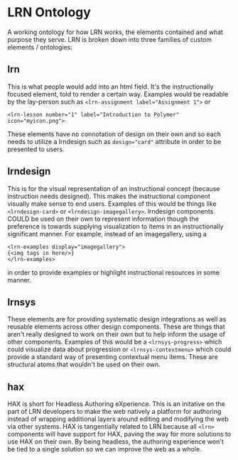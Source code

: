 # LRN Ontology
A working ontology for how LRN works, the elements contained and what purpose they serve. LRN is broken down into three families of custom elements / ontologies:
## lrn
This is what people would add into an html field. It's the instructionally focused element, told to render a certain way. Examples would be readable by the lay-person such as `<lrn-assignment label="Assignment 1">` or 
```
<lrn-lesson number="1" label="Introduction to Polymer" icon="myicon.png">
```
These elements have no connotation of design on their own and so each needs to utilize a lrndesign such as `design="card"` attribute in order to be presented to users.
## lrndesign
This is for the visual representation of an instructional concept (because instruction needs designed). This makes the instructional component visually make sense to end users. Examples of this would be things like `<lrndesign-card>` or `<lrndesign-imagegallery>`. lrndesign components COULD be used on their own to represent information though the preference is towards supplying visualization to items in an instructionally significant manner. For example, instead of an imagegallery, using a 

```
<lrn-examples display="imagegallery">
{<img tags in here/>}
</lrn-examples>
``` 

in order to provide examples or highlight instructional resources in some manner.
## lrnsys
These elements are for providing systematic design integrations as well as reusable elements across other design components. These are things that aren't really designed to work on their own but to help inform the usage of other components. Examples of this would be a `<lrnsys-progress>` which could visualize data about progression or `<lrnsys-contextmenu>` which could provide a standard way of presenting contextual menu items. These are structural atoms that wouldn't be used on their own.
## hax
HAX is short for Headless Authoring eXperience. This is an initative on the part of LRN developers to make the web natively a platform for authoring instead of wrapping additional layers around editing and modifying the web via other systems. HAX is tangentially related to LRN because all `<lrn>` components will have support for HAX, paving the way for more solutions to use HAX on their own. By being headless, the authoring experience won't be tied to a single solution so we can improve the web as a whole.
